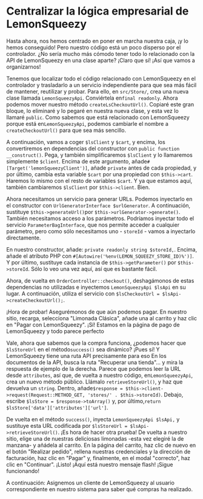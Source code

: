 # Centralizar la lógica empresarial de LemonSqueezy

Hasta ahora, nos hemos centrado en poner en marcha nuestra caja, ¡y lo hemos conseguido! Pero nuestro código está un poco disperso por el controlador. ¿No sería mucho más cómodo tener todo lo relacionado con la API de LemonSqueezy en una clase aparte? ¡Claro que sí! ¡Así que vamos a organizarnos!

Tenemos que localizar todo el código relacionado con LemonSqueezy en el controlador y trasladarlo a un servicio independiente para que sea más fácil de mantener, reutilizar y probar. Para ello, en `src/Store/`, crea una nueva clase llamada `LemonSqueezyApi`. Conviértela en`final readonly`. Ahora podemos mover nuestro método `createLsCheckoutUrl()`. Copiaré este gran bloque, lo eliminaré y lo pegaré en nuestra nueva clase, y esta vez lo llamaré `public`. Como sabemos que está relacionado con LemonSqueezy porque está en`LemonSqueezyApi`, podemos cambiarle el nombre a `createCheckoutUrl()` para que sea más sencillo.

A continuación, vamos a coger `$lsClient` y `$cart`, y encima, los convertiremos en dependencias del constructor con `public function __construct()`. Pega, y también simplificaremos `$lsClient` y lo llamaremos simplemente `$client`. Encima de este argumento, añade`#[Target('lemonSqueezyClient')]`, añade `private` antes de cada propiedad, y por último, cambia esta variable `$cart` por una propiedad con `$this->cart`. Haremos lo mismo con el resto de variables `$cart`. Y ya que estamos aquí, también cambiaremos `$lsClient` por `$this->client`. Bien.

Ahora necesitamos un servicio para generar URLs. Podemos inyectarlo en el constructor con `UrlGeneratorInterface $urlGenerator`. A continuación, sustituye `$this->generateUrl()`por `$this->urlGenerator->generate()`. También necesitamos acceso a los parámetros. Podríamos inyectar todo el servicio `ParameterBagInterface`, que nos permite acceder a cualquier parámetro, pero como sólo necesitamos uno - `storeId` - vamos a inyectarlo directamente.

En nuestro constructor, añade: `private readonly string $storeId,`. Encima, añade el atributo PHP con `#[Autowire('%env(LEMON_SQUEEZY_STORE_ID)%')]`. Y por último, sustituye cada instancia de `$this->getParameter()` por `$this->storeId`. Sólo lo veo una vez aquí, así que es bastante fácil.

Ahora, de vuelta en `OrderController::checkout()`, deshagámonos de estas dependencias no utilizadas e inyectemos `LemonSqueezyApi $lsApi` en su lugar. A continuación, utiliza el servicio con `$lsCheckoutUrl = $lsApi->createCheckoutUrl();`.

¡Hora de probar! Asegurémonos de que aún podemos pagar. En nuestro sitio, recarga, selecciona "Limonada Clásica", añade una al carrito y haz clic en "Pagar con LemonSqueezy". ¡Sí! Estamos en la página de pago de LemonSqueezy y todo parece perfecto

Vale, ahora que sabemos que la compra funciona, ¿podemos hacer que `$lsStoreUrl` en el método`success()` sea dinámico? ¡Pues sí! Y LemonSqueezy tiene una ruta API precisamente para eso En los documentos de la API, busca la ruta "Recuperar una tienda"... y mira la respuesta de ejemplo de la derecha. Parece que podemos leer la URL desde `attributes`, así que, de vuelta a nuestro código, en`LemonSqueezyApi`, crea un nuevo método público. Llámalo `retrieveStoreUrl()`, y haz que devuelva un `string`. Dentro, añade`$response = $this->client->request(Request::METHOD_GET, 'stores/' . $this->storeId)`. Debajo, escribe `$lsStore = $response->toArray()` y, por último,`return $lsStore['data']['attributes']['url']`.

De vuelta en el método `success()`, inyecta `LemonSqueezyApi $lsApi,` y sustituye esta URL codificada por `$lsStoreUrl = $lsApi->retrieveStoreUrl()`. ¡Es hora de hacer otra prueba! De vuelta a nuestro sitio, elige una de nuestras deliciosas limonadas -esta vez elegiré la de manzana- y añádela al carrito. En la página del carrito, haz clic de nuevo en el botón "Realizar pedido", rellena nuestras credenciales y la dirección de facturación, haz clic en "Pagar" y, finalmente, en el modal "correcto", haz clic en "Continuar". ¡Listo! ¡Aquí está nuestro mensaje flash! ¡Sigue funcionando!

A continuación: Asignemos un cliente de LemonSqueezy al usuario correspondiente en nuestro sistema para saber qué compras ha realizado.
